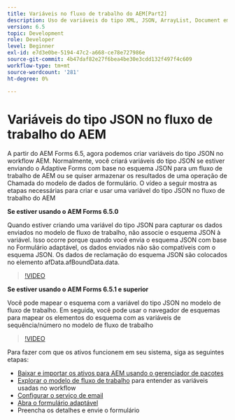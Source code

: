 ```yaml
---
title: Variáveis no fluxo de trabalho do AEM[Part2]
description: Uso de variáveis do tipo XML, JSON, ArrayList, Document em um workflow AEM
version: 6.5
topic: Development
role: Developer
level: Beginner
exl-id: e7d3e0be-5194-47c2-a668-ce78e727986e
source-git-commit: 4b47daf82e27f6bea4be30e3cdd132f497f4c609
workflow-type: tm+mt
source-wordcount: '281'
ht-degree: 0%

---
```


# Variáveis do tipo JSON no fluxo de trabalho do AEM

A partir do AEM Forms 6.5, agora podemos criar variáveis do tipo JSON no workflow AEM. Normalmente, você criará variáveis do tipo JSON se estiver enviando o Adaptive Forms com base no esquema JSON para um fluxo de trabalho de AEM ou se quiser armazenar os resultados de uma operação de Chamada do modelo de dados de formulário. O vídeo a seguir mostra as etapas necessárias para criar e usar uma variável do tipo JSON no fluxo de trabalho do AEM

**Se estiver usando o AEM Forms 6.5.0**

Quando estiver criando uma variável do tipo JSON para capturar os dados enviados no modelo de fluxo de trabalho, não associe o esquema JSON à variável. Isso ocorre porque quando você envia o esquema JSON com base no Formulário adaptável, os dados enviados não são compatíveis com o esquema JSON. Os dados de reclamação do esquema JSON são colocados no elemento afData.afBoundData.data.

>[!VIDEO](https://video.tv.adobe.com/v/26444?quality=12&learn=on)


**Se estiver usando o AEM Forms 6.5.1 e superior**

Você pode mapear o esquema com a variável do tipo JSON no modelo de fluxo de trabalho. Em seguida, você pode usar o navegador de esquemas para mapear os elementos do esquema com as variáveis de sequência/número no modelo de fluxo de trabalho

>[!VIDEO](https://video.tv.adobe.com/v/28097?quality=12&learn=on)

Para fazer com que os ativos funcionem em seu sistema, siga as seguintes etapas:

* [Baixar e importar os ativos para AEM usando o gerenciador de pacotes](assets/jsonandstringvariable.zip)
* [Explorar o modelo de fluxo de trabalho](http://localhost:4502/editor.html/conf/global/settings/workflow/models/jsonvariable.html) para entender as variáveis usadas no workflow
* [Configurar o serviço de email](https://helpx.adobe.com/experience-manager/6-5/sites/administering/using/notification.html#ConfiguringtheMailService)
* [Abra o formulário adaptável](http://localhost:4502/content/dam/formsanddocuments/afbasedonjson/jcr:content?wcmmode=disabled)
* Preencha os detalhes e envie o formulário
